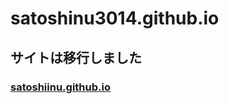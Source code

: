 # satoshinu3014.github.io

<h2>サイトは移行しました</h2><h3><a href="https://satoshiinu.github.io" >satoshiinu.github.io</a>
